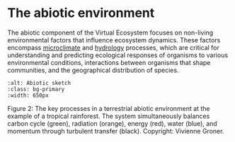 # The abiotic environment

The abiotic component of the Virtual Ecosystem focuses on non-living environmental
factors that influence ecosystem dynamics. These factors encompass
[microclimate](./microclimate_theory.md) and [hydrology](./microclimate_theory.md)
processes, which are critical for understanding and predicting ecological
responses of organisms to various environmental conditions, interactions between
organisms that shape communities, and the geographical distribution of species.

```{image} ../../_static/images/abiotic_sketch.jpg
:alt: Abiotic sketch
:class: bg-primary
:width: 650px
```

Figure 2: The key processes in a terrestrial abiotic environment at the example of a
tropical rainforest. The system simultaneously balances carbon cycle (green), radiation
(orange), energy (red), water (blue), and momentum through turbulent transfer (black).
Copyright: Vivienne Groner.
